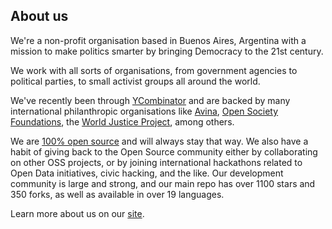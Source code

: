 ## About us

We're a non-profit organisation based in Buenos Aires, Argentina with a mission to make politics smarter by bringing Democracy to the 21st century.

We work with all sorts of organisations, from government agencies to political parties, to small activist groups all around the world.

We've recently been through [YCombinator](http://www.ycombinator.com/) and are backed by many international philanthropic organisations like [Avina](http://www.avina.net/), [Open Society Foundations](https://www.opensocietyfoundations.org/), the [World Justice Project](http://worldjusticeproject.org/), among others.

We are [100% open source](https://github.com/DemocracyOS) and will always stay that way. We also have a habit of giving back to the Open Source community either by collaborating on other OSS projects, or by joining international hackathons related to Open Data initiatives, civic hacking, and the like. Our development community is large and strong, and our main repo has over 1100 stars and 350 forks, as well as available in over 19 languages.

Learn more about us on our [site](http://democraciaenred.org/en).
